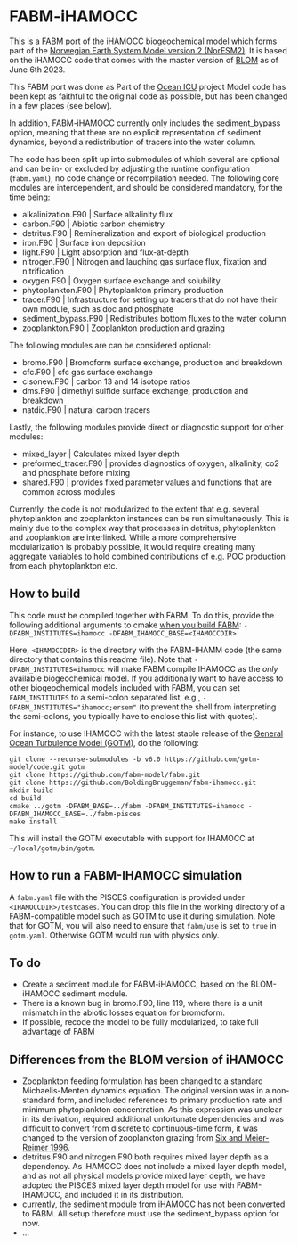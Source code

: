 # FABM-iHAMOCC

This is a [FABM](https://fabm.net) port of the iHAMOCC biogeochemical model which forms part of the [Norwegian Earth System Model version 2 (NorESM2)](https://doi.org/10.5194/gmd-13-2393-2020). It is based on the iHAMOCC code that comes with the master version of [BLOM](https://noresm-docs.readthedocs.io/en/noresm2/model-description/ocn_model.html) as of June 6th 2023.

This FABM port was done as Part of the [Ocean ICU](https://ocean-icu.eu/) project
Model code has been kept as faithful to the original code as possible, but has been changed in a few places (see below).

In addition, FABM-iHAMOCC currently only includes the sediment_bypass option, meaning that there are no explicit representation of sediment dynamics, beyond a redistribution of tracers into the water column.

The code has been split up into submodules of which several are optional and can be in- or excluded by adjusting the runtime configuration (`fabm.yaml`), no code change or recompilation needed. 
The following core modules are interdependent, and should be considered mandatory, for the time being:
* alkalinization.F90    | Surface alkalinity flux
* carbon.F90            | Abiotic carbon chemistry
* detritus.F90          | Remineralization and export of biological production
* iron.F90              | Surface iron deposition
* light.F90             | Light absorption and flux-at-depth
* nitrogen.F90          | Nitrogen and laughing gas surface flux, fixation and nitrification
* oxygen.F90            | Oxygen surface exchange and solubility
* phytoplankton.F90     | Phytoplankton primary production
* tracer.F90  | Infrastructure for setting up tracers that do not have their own module, such as doc and phosphate
* sediment_bypass.F90   | Redistributes bottom fluxes to the water column
* zooplankton.F90       | Zooplankton production and grazing

The following modules are can be considered optional:
* bromo.F90             | Bromoform surface exchange, production and breakdown
* cfc.F90               | cfc gas surface exchange
* cisonew.F90           | carbon 13 and 14 isotope ratios
* dms.F90               | dimethyl sulfide surface exchange, production and breakdown
* natdic.F90            | natural carbon tracers

Lastly, the following modules provide direct or diagnostic support for other modules:
* mixed_layer           | Calculates mixed layer depth
* preformed_tracer.F90  | provides diagnostics of oxygen, alkalinity, co2 and phosphate before mixing
* shared.F90            | provides fixed parameter values and functions that are common across modules

Currently, the code is not modularized to the extent that e.g. several phytoplankton and zooplankton instances can be run simultaneously. This is mainly due to the complex way that processes in detritus, phytoplankton and zooplankton are interlinked. While a more comprehensive modularization is probably possible, it would require creating many aggregate variables to hold combined contributions of e.g. POC production from each phytoplankton etc.

## How to build

This code must be compiled together with FABM. To do this, provide the following additional arguments to cmake [when you build FABM](https://github.com/fabm-model/fabm/wiki/Building-and-installing): `-DFABM_INSTITUTES=ihamocc -DFABM_IHAMOCC_BASE=<IHAMOCCDIR>`

Here, `<IHAMOCCDIR>` is the directory with the FABM-IHAMM code (the same directory that contains this readme file). Note that `-DFABM_INSTITUTES=ihamocc` will make FABM compile IHAMOCC as the *only* available biogeochemical model. If you additionally want to have access to other biogeochemical models included with FABM, you can set `FABM_INSTITUTES` to a semi-colon separated list, e.g., `-DFABM_INSTITUTES="ihamocc;ersem"` (to prevent the shell from interpreting the semi-colons, you typically have to enclose this list with quotes).

For instance, to use IHAMOCC with the latest stable release of the [General Ocean Turbulence Model (GOTM)](https://gotm.net/), do the following:

```
git clone --recurse-submodules -b v6.0 https://github.com/gotm-model/code.git gotm
git clone https://github.com/fabm-model/fabm.git
git clone https://github.com/BoldingBruggeman/fabm-ihamocc.git
mkdir build
cd build
cmake ../gotm -DFABM_BASE=../fabm -DFABM_INSTITUTES=ihamocc -DFABM_IHAMOCC_BASE=../fabm-pisces
make install
```

This will install the GOTM executable with support for IHAMOCC at `~/local/gotm/bin/gotm`.

## How to run a FABM-IHAMOCC simulation

A `fabm.yaml` file with the PISCES configuration is provided under `<IHAMOCCDIR>/testcases`. You can drop this file in the working directory of a FABM-compatible model such as GOTM to use it during simulation. Note that for GOTM, you will also need to ensure that `fabm/use` is set to `true` in `gotm.yaml`. Otherwise GOTM would run with physics only.

## To do

* Create a sediment module for FABM-iHAMOCC, based on the BLOM-iHAMOCC sediment module.
* There is a known bug in bromo.F90, line 119, where there is a unit mismatch in the abiotic losses equation for bromoform.
* If possible, recode the model to be fully modularized, to take full advantage of FABM

## Differences from the BLOM version of iHAMOCC

* Zooplankton feeding formulation has been changed to a standard Michaelis-Menten dynamics equation. The original version was in a non-standard form, and included references to primary production rate and minimum phytoplankton concentration. As this expression was unclear in its derivation, required additional unfortunate dependencies and was difficult to convert from discrete to continuous-time form, it was changed to the version of zooplankton grazing from [Six and Meier-Reimer 1996](https://doi.org/10.1029/96GB02561).
* detritus.F90 and nitrogen.F90 both requires mixed layer depth as a dependency. As iHAMOCC does not include a mixed layer depth model, and as not all physical models provide mixed layer depth, we have adopted the PISCES mixed layer depth model for use with FABM-IHAMOCC, and included it in its distribution.
* currently, the sediment module from iHAMOCC has not been converted to FABM. All setup therefore must use the sediment_bypass option for now.
* ...